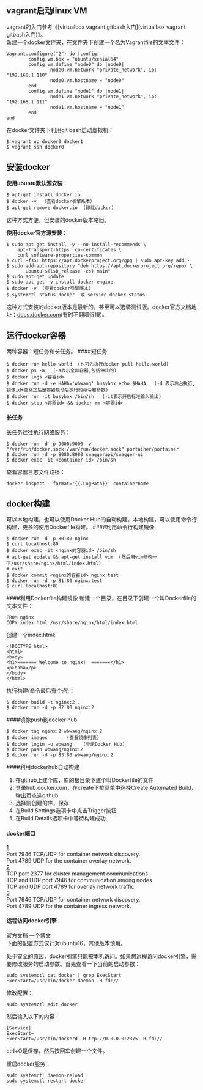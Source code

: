 ## vagrant启动linux VM
vagrant的入门参考《[virtualbox vagrant gitbash入门](virtualbox vagrant gitbash入门)》。  
新建一个docker文件夹，在文件夹下创建一个名为Vagrantfile的文本文件：
```
Vagrant.configure("2") do |config|
        config.vm.box = "ubuntu/xenial64"
        config.vm.define "node0" do |node0|
                node0.vm.network "private_network", ip: "192.168.1.110"
                node0.vm.hostname = "node0"
        end
        config.vm.define "node1" do |node1|
                node1.vm.network "private_network", ip: "192.168.1.111"
                node1.vm.hostname = "node1"
        end
end
```
在docker文件夹下利用git bash启动虚拟机：
```
$ vagrant up docker0 docker1
$ vagrant ssh docker0
```
## 安装docker
**使用ubuntu默认源安装**：
```
$ apt-get install docker.io
$ docker -v  （查看docker引擎版本）
$ apt-get remove docker.io  (卸载docker)
```
这种方式方便，但安装的docker版本略旧。

**使用docker官方源安装**：
```
$ sudo apt-get install -y --no-install-recommends \
    apt-transport-https  ca-certificates \
    curl software-properties-common
$ curl -fsSL https://apt.dockerproject.org/gpg | sudo apt-key add -
$ sudo add-apt-repository "deb https://apt.dockerproject.org/repo/ \
       ubuntu-$(lsb_release -cs) main"
$ sudo apt-get update
$ sudo apt-get -y install docker-engine
$ docker -v  (查看docker引擎版本)
$ systemctl status docker  或 service docker status
```
这种方式安装的docker版本是最新的，甚至可以选装测试版。docker官方文档地址：[docs.docker.com](https://docs.docker.com)(有时不翻墙很慢)。
## 运行docker容器
两种容器：短任务和长任务。
####短任务
```
$ docker run hello-world  (也可先执行docker pull hello-world)
$ docker ps -a   (-a表示全部容器,包括停止的)
$ docker logs <容器id>
$ docker run -d -e HAHA='wbwang' busybox echo $HAHA   (-d 表示后台执行, 镜像id+空格之后是容器启动后执行的命令和参数)
$ docker run -it busybox /bin/sh   (-it表示开启标准输入输出)
$ docker stop <容器id> && docker rm <容器id>
```
#### 长任务
长任务往往执行网络服务：
```
$ docker run -d -p 9000:9000 -v "/var/run/docker.sock:/var/run/docker.sock" portainer/portainer
$ docker run -d -p 8080:8080 swaggerapi/swagger-ui
$ docker exec -it <container id> /bin/sh
```
查看容器日志文件路径：
```
docker inspect --format='{{.LogPath}}' containername
```
## docker构建
可以本地构建，也可以使用Docker Hub的自动构建。本地构建，可以使用命令行构建，更多的使用Dockerfile构建。
####利用命令行构建镜像
```
$ docker run -d -p 80:80 nginx
$ curl localhost:80
$ docker exec -it <nginx的容器id> /bin/sh
# apt-get update && apt-get install vim  (然后用vim修改一下/usr/share/nginx/html/index.html)
# exit
$ docker commit <nginx的容器id> nginx:test
$ docker run -d -p 81:80 nginx:test
$ curl localhost:81
```
####利用Dockerfile构建镜像
新建一个目录，在目录下创建一个叫Dockerfile的文本文件：
```
FROM nginx
COPY index.html /usr/share/nginx/html/index.html
```
创建一个index.html:
```
<!DOCTYPE html>
<html>
<body>
<h1>======= Welcome to nginx!  =======</h1>
<p>haha</p>
</body>
</html>
```
执行构建(命令最后有个点)：
```
$ docker build -t nginx:2 .
$ docker run -d -p 82:80 nginx:2
```
####镜像push到docker hub
```
$ docker tag nginx:2 wbwang/nginx:2
$ docker images       (查看镜像列表)
$ docker login -u wbwang    (登录Docker Hub)
$ docker push wbwang/nginx:2
$ docker run -d -p 83:80 wbwang/nginx:2
```
####利用dockerhub自动构建

 1. 在github上建个库，库的根目录下建个叫Dockerfile的文件
 2. 登录hub.docker.com，在create下拉菜单中选择Create Automated Build，弹出页点选github
 3. 选择刚创建的库，保存
 4. 在Build Settings选项卡中点击Trigger按钮
 5. 在Build Details选项卡中等待构建成功

#### docker端口
[1](https://docs.docker.com/engine/swarm/networking/)  
Port 7946 TCP/UDP for container network discovery.  
Port 4789 UDP for the container overlay network.  
[2](https://github.com/docker/docker/blob/master/docs/swarm/swarm-tutorial/index.md)  
TCP port 2377 for cluster management communications  
TCP and UDP port 7946 for communication among nodes  
TCP and UDP port 4789 for overlay network traffic  
[3](https://github.com/docker/docker/blob/master/docs/swarm/ingress.md)  
Port 7946 TCP/UDP for container network discovery.  
Port 4789 UDP for the container ingress network.

#### 远程访问docker引擎
[官方文档](https://success.docker.com/article/Using_systemd_to_control_the_Docker_daemon)  [一个博文](http://blog.csdn.net/csde12/article/details/70240721)  
下面的配置方式仅针对ubuntu16，其他版本慎用。  

处于安全的原因，docker引擎只能被本机访问。如果想远程访问docker引擎，需要修改服务的启动参数。首先查看一下当前的启动参数：
```
sudo systemctl cat docker | grep ExecStart
ExecStart=/usr/bin/docker daemon -H fd://
```
修改配置：
```
sudo systemctl edit docker
```
然后输入以下的内容：
```
[Service]
ExecStart=
ExecStart=/usr/bin/dockerd -H tcp://0.0.0.0:2375 -H fd://
```
ctrl+O是保存，然后按回车创建一个文件。

重启docker服务：
```
sudo systemctl daemon-reload
sudo systemctl restart docker
```